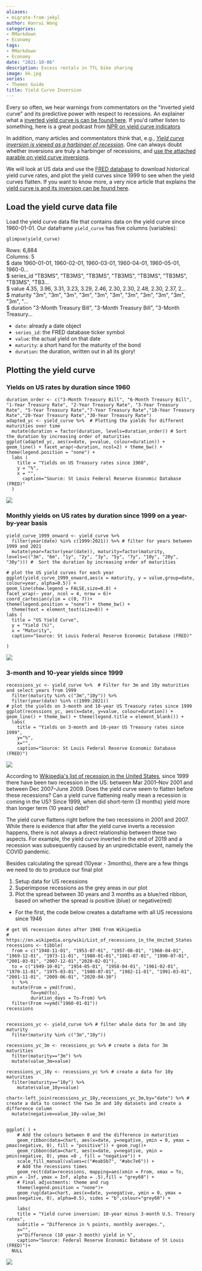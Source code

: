 ```yaml
---
aliases:
- migrate-from-jekyl
author: Hanrui Wang
categories:
- RMarkdown
- Economy
tags:
- RMarkdown
- Economy
date: "2021-10-06"
description: Excess rentals in TfL bike sharing
image: kk.jpg 
series:
- Themes Guide
title: Yield Curve Inversion
---
```


Every so often, we hear warnings from commentators on the "inverted yield curve" and its predictive power with respect to recessions. An explainer what a [inverted yield curve is can be found here](https://www.reuters.com/article/us-usa-economy-yieldcurve-explainer/explainer-what-is-an-inverted-yield-curve-idUSKBN1O50GA). If you'd rather listen to something, here is a great podcast from [NPR on yield curve indicators](https://www.podbean.com/media/share/dir-4zgj9-6aefd11)

In addition, many articles and commentators think that, e.g., [*Yield curve inversion is viewed as a harbinger of recession*](https://www.bloomberg.com/news/articles/2019-08-14/u-k-yield-curve-inverts-for-first-time-since-financial-crisis). One can always doubt whether inversions are truly a harbinger of recessions, and [use the attached parable on yield curve inversions](https://twitter.com/5_min_macro/status/1161627360946511873).

We will look at US data and use the [FRED database](https://fred.stlouisfed.org/) to download historical yield curve rates, and plot the yield curves since 1999 to see when the yield curves flatten. If you want to know more, a very nice article that explains the [yield curve is and its inversion can be found here](https://fredblog.stlouisfed.org/2018/10/the-data-behind-the-fear-of-yield-curve-inversions/). 


## Load the yield curve data file 

Load the yield curve data file that contains data on the yield curve since 1960-01-01.
Our dataframe `yield_curve` has five columns (variables):

```{r}
glimpse(yield_curve)
```

Rows: 6,884  
Columns: 5  
$ date      <date> 1960-01-01, 1960-02-01, 1960-03-01, 1960-04-01, 1960-05-01, 1960-0…  
$ series_id <chr> "TB3MS", "TB3MS", "TB3MS", "TB3MS", "TB3MS", "TB3MS", "TB3MS", "TB3…  
$ value     <dbl> 4.35, 3.96, 3.31, 3.23, 3.29, 2.46, 2.30, 2.30, 2.48, 2.30, 2.37, 2…  
$ maturity  <chr> "3m", "3m", "3m", "3m", "3m", "3m", "3m", "3m", "3m", "3m", "3m", "…  
$ duration  <chr> "3-Month Treasury Bill", "3-Month Treasury Bill", "3-Month Treasury…  

- `date`: already a date object
- `series_id`: the FRED database ticker symbol
- `value`: the actual yield on that date
- `maturity`: a short hand for the maturity of the bond
- `duration`: the duration, written out in all its glory!


## Plotting the yield curve


### Yields on US rates by duration since 1960


```{r yield_curves_maturities, echo=FALSE, out.width="100%"}
duration_order <- c("3-Month Treasury Bill", "6-Month Treasury Bill", "1-Year Treasury Rate", "2-Year Treasury Rate", "3-Year Treasury Rate", "5-Year Treasury Rate","7-Year Treasury Rate","10-Year Treasury Rate","20-Year Treasury Rate","30-Year Treasury Rate")
adapted_yc <- yield_curve %>%  # Plotting the yields for different maturities over time
  mutate(duration = factor(duration, levels=duration_order)) # Sort the duration by increasing order of maturities
ggplot(adapted_yc, aes(x=date, y=value, colour=duration)) + geom_line() + facet_wrap(~duration, ncol=2) + theme_bw() + theme(legend.position = "none") +
  labs (
    title = "Yields on US Treasury rates since 1960",
    y = "%",
    x = "", 
      caption="Source: St Louis Federal Reserve Economic Database (FRED)"
  )
```

![](yield_curve1.png)

### Monthly yields on US rates by duration since 1999 on a year-by-year basis

```{r yield_curve_2, echo=FALSE, out.width="100%"}
yield_curve_1999_onward <- yield_curve %>% 
  filter(year(date) %in% c(1999:2021)) %>% # filter for years between 1999 and 2021
  mutate(year=factor(year(date)), maturity=factor(maturity, levels=c("3m", "6m", "1y", "2y", "3y", "5y", "7y", "10y", "20y", "30y"))) #  Sort the duration by increasing order of maturities

# plot the US yield curves for each year 
ggplot(yield_curve_1999_onward,aes(x = maturity, y = value,group=date, colour=year, alpha=0.5)) + 
geom_line(show.legend = FALSE,size=0.8) +
facet_wrap(~ year, ncol = 4, nrow = 6)+
coord_cartesian(ylim = c(0, 7))+
theme(legend.position = "none") + theme_bw() +
  theme(text = element_text(size=8)) +
labs (
  title = "US Yield Curve",
  y = "Yield (%)",
  x = "Maturity", 
  caption="Source: St Louis Federal Reserve Economic Database (FRED)"

)
```
![](yield_curve2.png)

### 3-month and 10-year yields since 1999

```{r yield_curves_recessions, echo=FALSE, out.width="100%"}
recessions_yc <- yield_curve %>%  # Filter for 3m and 10y maturities and select years from 1999
  filter(maturity %in% c("3m","10y")) %>% 
  filter(year(date) %in% c(1999:2021))
# plot the yields on 3-month and 10-year US Treasury rates since 1999
ggplot(recessions_yc, aes(x=date, y=value, colour=duration)) + geom_line() + theme_bw() + theme(legend.title = element_blank()) +
  labs(
    title = "Yields on 3-month and 10-year US Treasury rates since 1999",
    y="%",
    x="", 
    caption="Source: St Louis Federal Reserve Economic Database (FRED)")
```

![](yield_curve3.png)


According to [Wikipedia's list of recession in the United States](https://en.wikipedia.org/wiki/List_of_recessions_in_the_United_States), since 1999 there have been two recession in the US: between Mar 2001–Nov 2001 and between Dec 2007–June 2009. Does the yield curve seem to flatten before these recessions? Can a yield curve flattening really mean a recession is coming in the US? Since 1999, when did short-term (3 months) yield more than longer term (10 years) debt?

The yield curve flattens right before the two recessions in 2001 and 2007. While there is evidence that after the yield curve inverts a recession happens, there is not always a direct relationship between these two aspects. For example, the yield curve inverted in the end of 2019 and a recession was subsequently caused by an unpredictable event, namely the COVID pandemic.

Besides calculating the spread (10year - 3months), there are a few things we need to do to produce our final plot

1. Setup data for US recessions 
1. Superimpose recessions as the grey areas in our plot
1. Plot the spread between 30 years and 3 months as a blue/red ribbon, based on whether the spread is positive (blue) or negative(red)

- For the first, the code below creates a dataframe with all US recessions since 1946

```{r setup_US-recessions, echo=FALSE, out.width="100%"}
# get US recession dates after 1946 from Wikipedia 
# https://en.wikipedia.org/wiki/List_of_recessions_in_the_United_States
recessions <- tibble(
  from = c("1948-11-01", "1953-07-01", "1957-08-01", "1960-04-01", "1969-12-01", "1973-11-01", "1980-01-01","1981-07-01", "1990-07-01", "2001-03-01", "2007-12-01","2020-02-01"),  
  to = c("1949-10-01", "1954-05-01", "1958-04-01", "1961-02-01", "1970-11-01", "1975-03-01", "1980-07-01", "1982-11-01", "1991-03-01", "2001-11-01", "2009-06-01", "2020-04-30") 
  )  %>% 
  mutate(From = ymd(from), 
         To=ymd(to),
         duration_days = To-From) %>% 
  filter(From >=ymd("1960-01-01"))
recessions
```

```{r plot}

recessions_yc <- yield_curve %>% # filter whole data for 3m and 10y maturity 
  filter(maturity %in% c("3m","10y"))  
  
recessions_yc_3m <- recessions_yc %>% # create a data for 3m maturities
  filter(maturity=="3m") %>% 
  mutate(value_3m=value)

recessions_yc_10y <- recessions_yc %>% # create a data for 10y maturities
  filter(maturity=="10y") %>% 
    mutate(value_10y=value)

chart<-left_join(recessions_yc_10y,recessions_yc_3m,by="date") %>% # create a data to connect the two 3m and 10y datasets and create a difference column
  mutate(negative=value_10y-value_3m)


ggplot( ) + 
    # Add the colours between 0 and the difference in maturities
    geom_ribbon(data=chart, aes(x=date, y=negative, ymin = 0, ymax = pmax(negative, 0), fill = "positive")) + geom_rug()+
    geom_ribbon(data=chart, aes(x=date, y=negative, ymin = pmin(negative, 0), ymax =0 , fill = "negative")) +
    scale_fill_manual(values=c("#eab5b7", "#abc7e6")) +
    # Add the recessions times
    geom_rect(data=recessions, mapping=aes(xmin = From, xmax = To, ymin = -Inf, ymax = Inf, alpha = .5),fill = "grey60") + 
    # Final adjustments: theme and rug
    theme(legend.position = "none")+
    geom_rug(data=chart, aes(x=date, y=negative, ymin = 0, ymax = pmax(negative, 0), alpha=0.5), sides = "b",colour="grey60") +

    labs(
    title = "Yield curve inversion: 10-year minus 3-month U.S. Tresury rates",
    subtitle = "Difference in % points, monthly averages.",
    x="",
    y="Difference (10 year-3 month) yield in %", 
    caption="Source: Federal Reserve Economic Database of St Louis (FRED)")+
  NULL

```

![](yield_curve_challenge.png)




